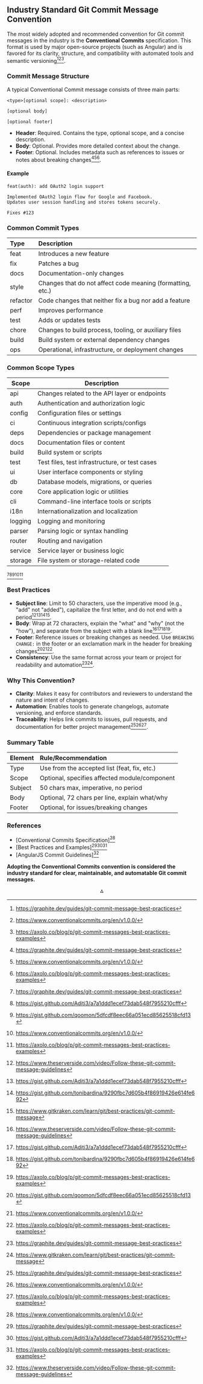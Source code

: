 ## Industry Standard Git Commit Message Convention

The most widely adopted and recommended convention for Git commit messages in the industry is the **Conventional Commits** specification. This format is used by major open-source projects (such as Angular) and is favored for its clarity, structure, and compatibility with automated tools and semantic versioning[^3][^7][^8].

### Commit Message Structure

A typical Conventional Commit message consists of three main parts:

```
<type>[optional scope]: <description>

[optional body]

[optional footer]
```

- **Header**: Required. Contains the type, optional scope, and a concise description.
- **Body**: Optional. Provides more detailed context about the change.
- **Footer**: Optional. Includes metadata such as references to issues or notes about breaking changes[^3][^7][^8].


#### Example

```
feat(auth): add OAuth2 login support

Implemented OAuth2 login flow for Google and Facebook.
Updates user session handling and stores tokens securely.

Fixes #123
```


### Common Commit Types

| Type | Description |
| :-- | :-- |
| feat | Introduces a new feature |
| fix | Patches a bug |
| docs | Documentation-only changes |
| style | Changes that do not affect code meaning (formatting, etc.) |
| refactor | Code changes that neither fix a bug nor add a feature |
| perf | Improves performance |
| test | Adds or updates tests |
| chore | Changes to build process, tooling, or auxiliary files |
| build | Build system or external dependency changes |
| ops | Operational, infrastructure, or deployment changes |

### Common Scope Types

| Scope     | Description                                         |
|-----------|----------------------------------------------------|
| api       | Changes related to the API layer or endpoints       |
| auth      | Authentication and authorization logic              |
| config    | Configuration files or settings                     |
| ci        | Continuous integration scripts/configs              |
| deps      | Dependencies or package management                  |
| docs      | Documentation files or content                      |
| build     | Build system or scripts                             |
| test      | Test files, test infrastructure, or test cases      |
| ui        | User interface components or styling                |
| db        | Database models, migrations, or queries             |
| core      | Core application logic or utilities                 |
| cli       | Command-line interface tools or scripts             |
| i18n      | Internationalization and localization               |
| logging   | Logging and monitoring                              |
| parser    | Parsing logic or syntax handling                    |
| router    | Routing and navigation                              |
| service   | Service layer or business logic                     |
| storage   | File system or storage-related code                 |

[^3][^4][^5][^7][^8]

### Best Practices

- **Subject line**: Limit to 50 characters, use the imperative mood (e.g., "add" not "added"), capitalize the first letter, and do not end with a period[^1][^4][^6][^9].
- **Body**: Wrap at 72 characters, explain the "what" and "why" (not the "how"), and separate from the subject with a blank line[^1][^4][^6][^8].
- **Footer**: Reference issues or breaking changes as needed. Use `BREAKING CHANGE:` in the footer or an exclamation mark in the header for breaking changes[^5][^7][^8].
- **Consistency**: Use the same format across your team or project for readability and automation[^3][^9].


### Why This Convention?

- **Clarity**: Makes it easy for contributors and reviewers to understand the nature and intent of changes.
- **Automation**: Enables tools to generate changelogs, automate versioning, and enforce standards.
- **Traceability**: Helps link commits to issues, pull requests, and documentation for better project management[^3][^7][^8].


### Summary Table

| Element | Rule/Recommendation |
| :-- | :-- |
| Type | Use from the accepted list (feat, fix, etc.) |
| Scope | Optional, specifies affected module/component |
| Subject | 50 chars max, imperative, no period |
| Body | Optional, 72 chars per line, explain what/why |
| Footer | Optional, for issues/breaking changes |

### References

- [Conventional Commits Specification][^7]
- [Best Practices and Examples][^3][^4][^8]
- [AngularJS Commit Guidelines][^1]

**Adopting the Conventional Commits convention is considered the industry standard for clear, maintainable, and automatable Git commit messages.**

<div style="text-align: center">⁂</div>

[^1]: https://www.theserverside.com/video/Follow-these-git-commit-message-guidelines

[^2]: https://dev.to/tuasegun/a-guide-to-writing-industry-standard-git-commit-message-2ohl

[^3]: https://graphite.dev/guides/git-commit-message-best-practices

[^4]: https://gist.github.com/Aditi3/a7a1ddd1ecef73dab548f7955210cfff

[^5]: https://gist.github.com/qoomon/5dfcdf8eec66a051ecd85625518cfd13

[^6]: https://gist.github.com/tonibardina/9290fbc7d605b4f86919426e614fe692

[^7]: https://www.conventionalcommits.org/en/v1.0.0/

[^8]: https://axolo.co/blog/p/git-commit-messages-best-practices-examples

[^9]: https://www.gitkraken.com/learn/git/best-practices/git-commit-message

[^10]: https://www.reddit.com/r/learnprogramming/comments/tk87nv/where_to_find_professional_git_conventions/

